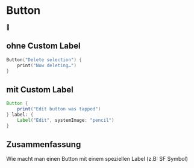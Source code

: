 # Button
🧩

## ohne Custom Label
```swift
Button("Delete selection") {
    print("Now deleting…")
}
```

## mit Custom Label

```java
Button {
    print("Edit button was tapped")
} label: {
    Label("Edit", systemImage: "pencil")
}
```

## Zusammenfassung
Wie macht man einen Button mit einem speziellen Label (z.B: SF Symbol) 